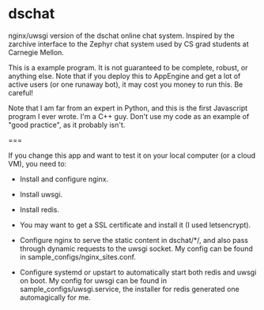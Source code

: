 # dschat

nginx/uwsgi version of the dschat online chat system.  Inspired by the zarchive
interface to the Zephyr chat system used by CS grad students at Carnegie Mellon.

This is a example program.  It is not guaranteed to be complete, robust, or
anything else.  Note that if you deploy this to AppEngine and get a lot of
active users (or one runaway bot), it may cost you money to run this.  Be
careful!

Note that I am far from an expert in Python, and this is the first Javascript
program I ever wrote.  I'm a C++ guy.  Don't use my code as an example of "good
practice", as it probably isn't.

===

If you change this app and want to test it on your local computer (or a cloud
VM), you need to:

- Install and configure nginx.

- Install uwsgi.

- Install redis.

- You may want to get a SSL certificate and install it (I used letsencrypt).

- Configure nginx to serve the static content in dschat/*/, and also pass
  through dynamic requests to the uwsgi socket.  My config can be found in
  sample_configs/nginx_sites.conf.

- Configure systemd or upstart to automatically start both redis and uwsgi on
  boot.  My config for uwsgi can be found in sample_configs/uwsgi.service, the
  installer for redis generated one automagically for me.
